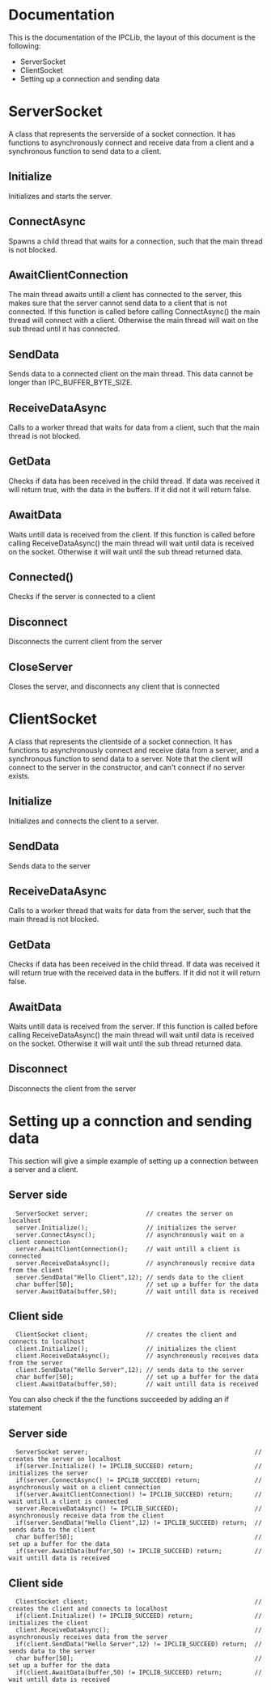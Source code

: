 # Documentation

This is the documentation of the IPCLib, the layout of this document is the following:
- ServerSocket
- ClientSocket
- Setting up a connection and sending data

# ServerSocket

A class that represents the serverside of a socket connection. It has functions to asynchronously connect and receive data from a client and a synchronous function to send data to a client.

## Initialize

Initializes and starts the server.

## ConnectAsync

Spawns a child thread that waits for a connection, such that the main thread is not blocked.

## AwaitClientConnection

The main thread awaits untill a client has connected to the server, this makes sure that the server cannot send data to a client that is not connected. If this function is called before calling ConnectAsync() the main thread will connect with a client. Otherwise the main thread will wait on the sub thread until it has connected.

## SendData

Sends data to a connected client on the main thread. This data cannot be longer than IPC_BUFFER_BYTE_SIZE.

## ReceiveDataAsync

Calls to a worker thread that waits for data from a client, such that the main thread is not blocked.

## GetData

Checks if data has been received in the child thread. If data was received it will return true, with the data in the buffers. If it did not it will return false. 

## AwaitData

Waits untill data is received from the client. If this function is called before calling ReceiveDataAsync() the main thread will wait until data is received on the socket. Otherwise it will wait until the sub thread returned data.

## Connected()

Checks if the server is connected to a client

## Disconnect

Disconnects the current client from the server

## CloseServer

Closes the server, and disconnects any client that is connected


# ClientSocket

A class that represents the clientside of a socket connection. It has functions to asynchronously connect and receive data from a server, and a synchronous function to send data to a server. Note that the client will connect to the server in the constructor, and can't connect if no server exists.

## Initialize

Initializes and connects the client to a server.

## SendData

Sends data to the server

## ReceiveDataAsync

Calls to a worker thread that waits for data from the server, such that the main thread is not blocked.

## GetData

Checks if data has been received in the child thread. If data was received it will return true with the received data in the buffers. If it did not it will return false.

## AwaitData

Waits untill data is received from the server. If this function is called before calling ReceiveDataAsync() the main thread will wait until data is received on the socket. Otherwise it will wait until the sub thread returned data.

## Disconnect

Disconnects the client from the server


# Setting up a connction and sending data

This section will give a simple example of setting up a connection between a server and a client.

## Server side

```
  ServerSocket server;                // creates the server on localhost
  server.Initialize();                // initializes the server
  server.ConnectAsync();              // asynchronously wait on a client connection
  server.AwaitClientConnection();     // wait untill a client is connected
  server.ReceiveDataAsync();          // asynchronously receive data from the client
  server.SendData("Hello Client",12); // sends data to the client
  char buffer[50];                    // set up a buffer for the data
  server.AwaitData(buffer,50);        // wait untill data is received
```

## Client side

```
  ClientSocket client;            	  // creates the client and connects to localhost
  client.Initialize();                // initializes the client
  client.ReceiveDataAsync();          // asynchronously receives data from the server
  client.SendData("Hello Server",12); // sends data to the server
  char buffer[50];                    // set up a buffer for the data
  client.AwaitData(buffer,50);        // wait untill data is received
```

You can also check if the the functions succeeded by adding an if statement

## Server side

```
  ServerSocket server;                                              // creates the server on localhost
  if(server.Initialize() != IPCLIB_SUCCEED) return;                 // initializes the server
  if(server.ConnectAsync() != IPCLIB_SUCCEED) return;               // asynchronously wait on a client connection
  if(server.AwaitClientConnection() != IPCLIB_SUCCEED) return;      // wait untill a client is connected
  server.ReceiveDataAsync() != IPCLIB_SUCCEED);                     // asynchronously receive data from the client
  if(server.SendData("Hello Client",12) != IPCLIB_SUCCEED) return;  // sends data to the client
  char buffer[50];                                                  // set up a buffer for the data
  if(server.AwaitData(buffer,50) != IPCLIB_SUCCEED) return;         // wait untill data is received
```

## Client side

```
  ClientSocket client;            	                                // creates the client and connects to localhost
  if(client.Initialize() != IPCLIB_SUCCEED) return;                 // initializes the client
  client.ReceiveDataAsync();                                        // asynchronously receives data from the server
  if(client.SendData("Hello Server",12) != IPCLIB_SUCCEED) return;  // sends data to the server
  char buffer[50];                                                  // set up a buffer for the data
  if(client.AwaitData(buffer,50) != IPCLIB_SUCCEED) return;         // wait untill data is received
```
